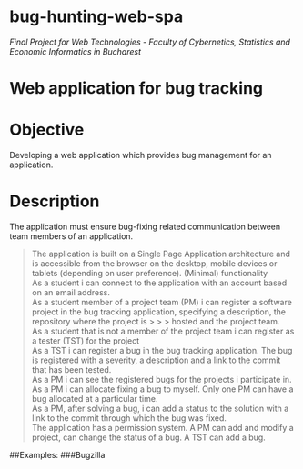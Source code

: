 # bug-hunting-web-spa
*Final Project for Web Technologies - Faculty of Cybernetics, Statistics and Economic Informatics in Bucharest*

# **Web application for bug tracking**

# Objective

Developing a web application which provides bug management for an application.

# Description
The application must ensure bug-fixing related communication between team members of an application.

> The application is built on a Single Page Application architecture and is accessible from the browser on the desktop, mobile devices or tablets (depending on user preference).
> (Minimal) functionality  
> As a student i can connect to the application with an account based on an email address.  
> As a student member of a project team (PM) i can register a software project in the bug tracking application, specifying a description, the repository where the project is > > > hosted and the project team.  
> As a student that is not a member of the project team i can register as a tester (TST) for the project  
> As a TST i can register a bug in the bug tracking application. The bug is registered with a severity, a description and a link to the commit that has been tested.  
> As a PM i can see the registered bugs for the projects i participate in.  
> As a PM i can allocate fixing a bug to myself. Only one PM can have a bug allocated at a particular time.  
> As a PM, after solving a bug, i can add a status to the solution with a link to the commit through which the bug was fixed.  
> The application has  a permission system. A PM can add and modify a project, can change the status of a bug. A TST can add a bug.  

##Examples:
###Bugzilla

